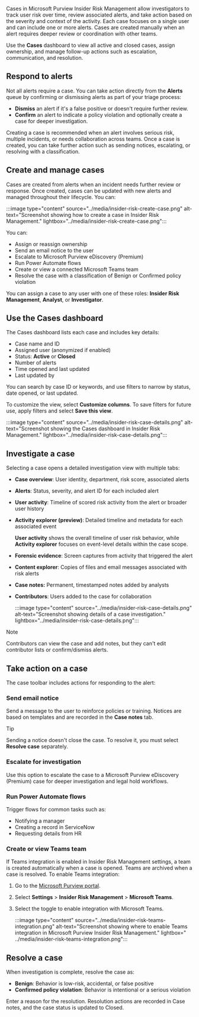 Cases in Microsoft Purview Insider Risk Management allow investigators to track user risk over time, review associated alerts, and take action based on the severity and context of the activity. Each case focuses on a single user and can include one or more alerts. Cases are created manually when an alert requires deeper review or coordination with other teams.

Use the **Cases** dashboard to view all active and closed cases, assign ownership, and manage follow-up actions such as escalation, communication, and resolution.

## Respond to alerts

Not all alerts require a case. You can take action directly from the **Alerts** queue by confirming or dismissing alerts as part of your triage process:

- **Dismiss** an alert if it's a false positive or doesn't require further review.
- **Confirm** an alert to indicate a policy violation and optionally create a case for deeper investigation.

Creating a case is recommended when an alert involves serious risk, multiple incidents, or needs collaboration across teams. Once a case is created, you can take further action such as sending notices, escalating, or resolving with a classification.

## Create and manage cases

Cases are created from alerts when an incident needs further review or response. Once created, cases can be updated with new alerts and managed throughout their lifecycle. You can:

:::image type="content" source="../media/insider-risk-create-case.png" alt-text="Screenshot showing how to create a case in Insider Risk Management." lightbox="../media/insider-risk-create-case.png":::

You can:

- Assign or reassign ownership
- Send an email notice to the user
- Escalate to Microsoft Purview eDiscovery (Premium)
- Run Power Automate flows
- Create or view a connected Microsoft Teams team
- Resolve the case with a classification of Benign or Confirmed policy violation

You can assign a case to any user with one of these roles: **Insider Risk Management**, **Analyst**, or **Investigator**.

## Use the Cases dashboard

The Cases dashboard lists each case and includes key details:

- Case name and ID
- Assigned user (anonymized if enabled)
- Status: **Active** or **Closed**
- Number of alerts
- Time opened and last updated
- Last updated by

You can search by case ID or keywords, and use filters to narrow by status, date opened, or last updated.

To customize the view, select **Customize columns**. To save filters for future use, apply filters and select **Save this view**.

:::image type="content" source="../media/insider-risk-case-details.png" alt-text="Screenshot showing the Cases dashboard in Insider Risk Management." lightbox="../media/insider-risk-case-details.png":::

## Investigate a case

Selecting a case opens a detailed investigation view with multiple tabs:

- **Case overview**: User identity, department, risk score, associated alerts
- **Alerts**: Status, severity, and alert ID for each included alert
- **User activity**: Timeline of scored risk activity from the alert or broader user history
- **Activity explorer (preview)**: Detailed timeline and metadata for each associated event

   **User activity** shows the overall timeline of user risk behavior, while **Activity explorer** focuses on event-level details within the case scope.

- **Forensic evidence**: Screen captures from activity that triggered the alert
- **Content explorer**: Copies of files and email messages associated with risk alerts
- **Case notes:** Permanent, timestamped notes added by analysts
- **Contributors**: Users added to the case for collaboration

   :::image type="content" source="../media/insider-risk-case-details.png" alt-text="Screenshot showing details of a case investigation." lightbox="../media/insider-risk-case-details.png":::

> [!NOTE]
> Contributors can view the case and add notes, but they can't edit contributor lists or confirm/dismiss alerts.

## Take action on a case

The case toolbar includes actions for responding to the alert:

### Send email notice

Send a message to the user to reinforce policies or training. Notices are based on templates and are recorded in the **Case notes** tab.

> [!TIP]
> Sending a notice doesn't close the case. To resolve it, you must select **Resolve case** separately.

### Escalate for investigation

Use this option to escalate the case to a Microsoft Purview eDiscovery (Premium) case for deeper investigation and legal hold workflows.

### Run Power Automate flows

Trigger flows for common tasks such as:

- Notifying a manager
- Creating a record in ServiceNow
- Requesting details from HR

### Create or view Teams team

If Teams integration is enabled in Insider Risk Management settings, a team is created automatically when a case is opened. Teams are archived when a case is resolved. To enable Teams integration:

1. Go to the [Microsoft Purview portal](https://purview.microsoft.com/?azure-portal=true).
1. Select **Settings** > **Insider Risk Management** > **Microsoft Teams**.
1. Select the toggle to enable integration with Microsoft Teams.

   :::image type="content" source="../media/insider-risk-teams-integration.png" alt-text="Screenshot showing where to enable Teams integration in Microsoft Purview Insider Risk Management." lightbox=" ../media/insider-risk-teams-integration.png":::

## Resolve a case

When investigation is complete, resolve the case as:

- **Benign**: Behavior is low-risk, accidental, or false positive
- **Confirmed policy violation**: Behavior is intentional or a serious violation

Enter a reason for the resolution. Resolution actions are recorded in Case notes, and the case status is updated to Closed.
